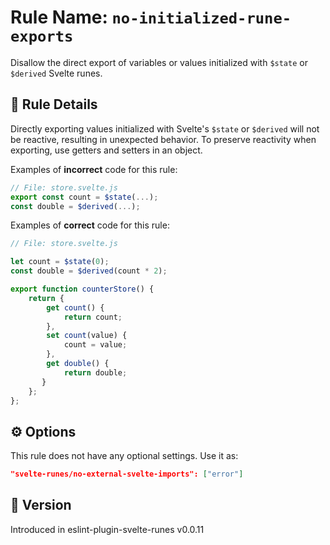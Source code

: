 # Rule Name: `no-initialized-rune-exports`

Disallow the direct export of variables or values initialized with `$state` or `$derived` Svelte runes.

## 📜 Rule Details

Directly exporting values initialized with Svelte's `$state` or `$derived` will not be reactive, resulting in unexpected behavior. To preserve reactivity when exporting, use getters and setters in an object.

Examples of **incorrect** code for this rule:

```javascript
// File: store.svelte.js
export const count = $state(...);
const double = $derived(...);
```

Examples of **correct** code for this rule:

```javascript
// File: store.svelte.js

let count = $state(0);
const double = $derived(count * 2);

export function counterStore() {
    return {
        get count() {
            return count;
        },
        set count(value) {
            count = value;
        },
        get double() {
            return double;
       }
    };
};
```

## ⚙️ Options

This rule does not have any optional settings. Use it as:

```json
"svelte-runes/no-external-svelte-imports": ["error"]
```

## 🤖 Version

Introduced in eslint-plugin-svelte-runes v0.0.11
